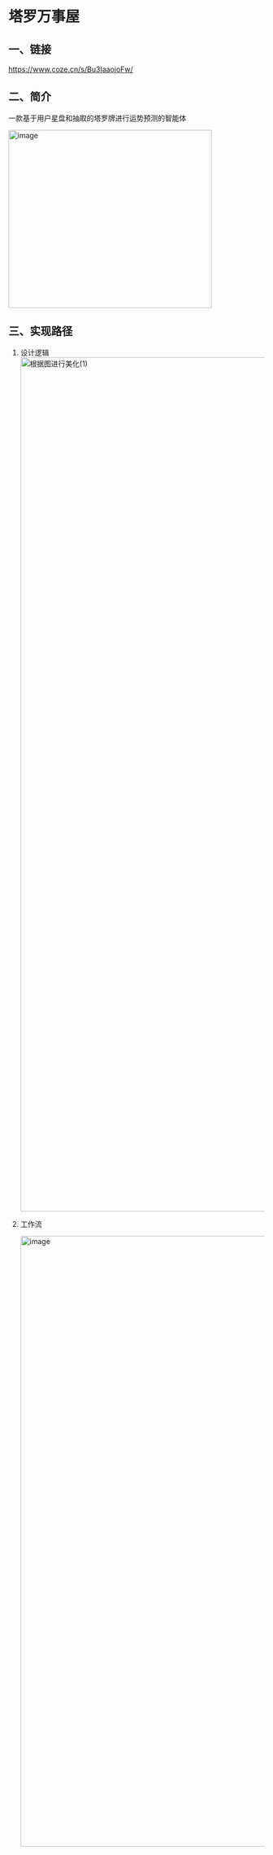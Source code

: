 # 塔罗万事屋
## 一、链接
https://www.coze.cn/s/Bu3IaaojoFw/
## 二、简介
一款基于用户星盘和抽取的塔罗牌进行运势预测的智能体

<img width="400" height="350" alt="image" src="https://github.com/user-attachments/assets/b468ec33-41d3-4ead-918b-0091492321b4" />

## 三、实现路径
1. 设计逻辑
   <img width="3000" height="1680" alt="根据图进行美化(1)" src="https://github.com/user-attachments/assets/920c84a3-d50c-4b45-a890-d806b4fa621a" />

3. 工作流

   <img width="2648" height="1201" alt="image" src="https://github.com/user-attachments/assets/973d8570-09a4-42e7-b670-0a1b8afc2cbf" />
